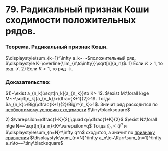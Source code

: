 # 79. Радикальный признак Коши сходимости положительных рядов.

### Теорема. Радикальный признак Коши.
$\displaystyle\sum_{k=1}^\infty a_k~-~$положительный ряд. $\displaystyle K=\overline{\lim_{n\to\infty}}\sqrt[n]{a_n}$.
$1)$ Если $K>1$, то ряд $\not\to$.
$2)$ Если $K<1$, то ряд $\to$.

### Доказательство:
$1)~\exist a_{n_k}:\sqrt[n_k]{a_{n_k}}\to K> 1$.
$\exist M:\forall k\ge M~~\sqrt[n_k]{a_{n_k}}>\dfrac{K+1}{2}>1$.
Тогда $a_{n_k}>\Big(\dfrac{K+1}{2}\Big)^{n_k}>1$.
Значит ряд расходится по [необходимому условию сходимости](sem2/notes/analysis/exam/74.md)  $\tiny\blacksquare$

$2)$ $\varepsilon=\dfrac{1-K}{2};\quad q=\dfrac{1+K}{2}$
$\exist N:\forall n\ge N~~\sqrt[n]{a_n}<K+\varepsilon=q$
Тогда $a_n<q^n$ и $\displaystyle\sum_{n=N}^\infty q^n$ сходится, а значит по [признаку сравнения](77.md)
$\displaystyle\sum_{n=N}^\infty a_n\to~\Rarr\sum_{n=1}^\infty a_n\to~~\tiny\blacksquare$
